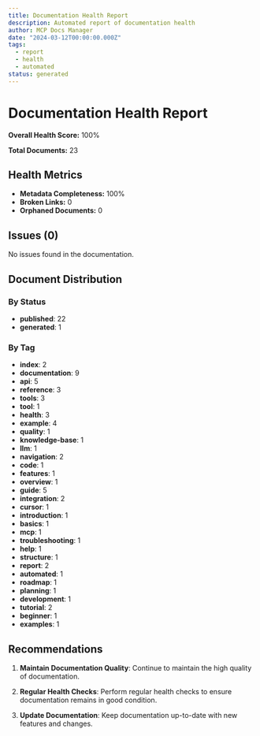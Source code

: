 ```yaml
---
title: Documentation Health Report
description: Automated report of documentation health
author: MCP Docs Manager
date: "2024-03-12T00:00:00.000Z"
tags:
  - report
  - health
  - automated
status: generated
---
```


# Documentation Health Report

**Overall Health Score:** 100%

**Total Documents:** 23

## Health Metrics

- **Metadata Completeness:** 100%
- **Broken Links:** 0
- **Orphaned Documents:** 0

## Issues (0)

No issues found in the documentation.

## Document Distribution

### By Status

- **published**: 22
- **generated**: 1

### By Tag

- **index**: 2
- **documentation**: 9
- **api**: 5
- **reference**: 3
- **tools**: 3
- **tool**: 1
- **health**: 3
- **example**: 4
- **quality**: 1
- **knowledge-base**: 1
- **llm**: 1
- **navigation**: 2
- **code**: 1
- **features**: 1
- **overview**: 1
- **guide**: 5
- **integration**: 2
- **cursor**: 1
- **introduction**: 1
- **basics**: 1
- **mcp**: 1
- **troubleshooting**: 1
- **help**: 1
- **structure**: 1
- **report**: 2
- **automated**: 1
- **roadmap**: 1
- **planning**: 1
- **development**: 1
- **tutorial**: 2
- **beginner**: 1
- **examples**: 1

## Recommendations

1. **Maintain Documentation Quality**: Continue to maintain the high quality of documentation.

2. **Regular Health Checks**: Perform regular health checks to ensure documentation remains in good condition.

3. **Update Documentation**: Keep documentation up-to-date with new features and changes.
